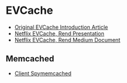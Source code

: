 # EVCache 
- [Original EVCache Introduction Article](https://medium.com/netflix-techblog/announcing-evcache-distributed-in-memory-datastore-for-cloud-c26a698c27f7)
- [Netflix EVCache, Rend Presentation](https://www.percona.com/live/17/sites/default/files/slides/EVCache-%20Lowering%20Costs%20for%20a%20Low%20Latency%20Cache%20with%20RocksDB%20%28Percona%29.pdf)
- [Netflix EVCache, Rend Medium Document](https://medium.com/netflix-techblog/application-data-caching-using-ssds-5bf25df851ef)

## Memcached 
- [Client Spymemcached](https://crunchify.com/memcached-java-client-net-spy-spymemcached/)
